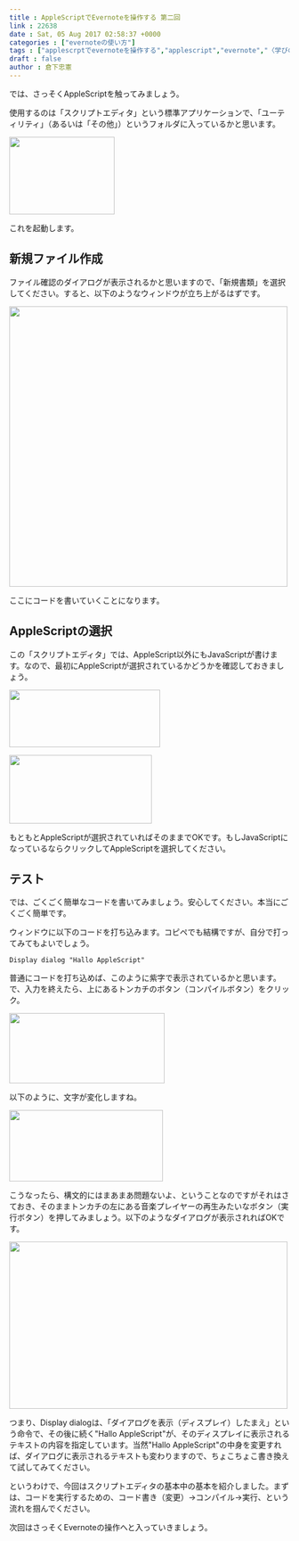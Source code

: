 ```yaml
---
title : AppleScriptでEvernoteを操作する 第二回
link : 22638
date : Sat, 05 Aug 2017 02:58:37 +0000
categories : ["evernoteの使い方"]
tags : ["applescrptでevernoteを操作する","applescript","evernote","〈学びの土曜日〉","スクリプトエディタ"]
draft : false
author : 倉下忠憲
---
```


では、さっそくAppleScriptを触ってみましょう。

使用するのは「スクリプトエディタ」という標準アプリケーションで、「ユーティリティ」（あるいは「その他」）というフォルダに入っているかと思います。

<a href="https://rashita.net/blog/?attachment_id=22640" rel="attachment wp-att-22640"><img src="https://rashita.net/blog/wp-content/uploads/2017/08/screenshot-1.png" alt="" width="189" height="139" class="alignnone size-full wp-image-22640" /></a>

これを起動します。

<h2>新規ファイル作成</h2>

ファイル確認のダイアログが表示されるかと思いますので、「新規書類」を選択してください。すると、以下のようなウィンドウが立ち上がるはずです。

<a href="https://rashita.net/blog/?attachment_id=22639" rel="attachment wp-att-22639"><img src="https://rashita.net/blog/wp-content/uploads/2017/08/screenshot-500x503.png" alt="" width="500" height="503" class="alignnone size-medium wp-image-22639" /></a>

ここにコードを書いていくことになります。

<h2>AppleScriptの選択</h2>

この「スクリプトエディタ」では、AppleScript以外にもJavaScriptが書けます。なので、最初にAppleScriptが選択されているかどうかを確認しておきましょう。

<a href="https://rashita.net/blog/?attachment_id=22641" rel="attachment wp-att-22641"><img src="https://rashita.net/blog/wp-content/uploads/2017/08/screenshot-2.png" alt="" width="271" height="103" class="alignnone size-full wp-image-22641" /></a>

<a href="https://rashita.net/blog/?attachment_id=22642" rel="attachment wp-att-22642"><img src="https://rashita.net/blog/wp-content/uploads/2017/08/screenshot-3.png" alt="" width="256" height="123" class="alignnone size-medium wp-image-22642" /></a>

もともとAppleScriptが選択されていればそのままでOKです。もしJavaScriptになっているならクリックしてAppleScriptを選択してください。

<h2>テスト</h2>

では、ごくごく簡単なコードを書いてみましょう。安心してください。本当にごくごく簡単です。

ウィンドウに以下のコードを打ち込みます。コピペでも結構ですが、自分で打ってみてもよいでしょう。

<code>Display dialog "Hallo AppleScript"</code>

普通にコードを打ち込めば、このように紫字で表示されているかと思います。で、入力を終えたら、上にあるトンカチのボタン（コンパイルボタン）をクリック。

<a href="https://rashita.net/blog/?attachment_id=22643" rel="attachment wp-att-22643"><img src="https://rashita.net/blog/wp-content/uploads/2017/08/screenshot-4.png" alt="" width="279" height="126" class="alignnone size-full wp-image-22643" /></a>

以下のように、文字が変化しますね。

<a href="https://rashita.net/blog/?attachment_id=22644" rel="attachment wp-att-22644"><img src="https://rashita.net/blog/wp-content/uploads/2017/08/screenshot-5.png" alt="" width="276" height="128" class="alignnone size-full wp-image-22644" /></a>

こうなったら、構文的にはまあまあ問題ないよ、ということなのですがそれはさておき、そのままトンカチの左にある音楽プレイヤーの再生みたいなボタン（実行ボタン）を押してみましょう。以下のようなダイアログが表示されればOKです。

<a href="https://rashita.net/blog/?attachment_id=22646" rel="attachment wp-att-22646"><img src="https://rashita.net/blog/wp-content/uploads/2017/08/screenshot-7-500x300.png" alt="" width="500" height="300" class="alignnone size-medium wp-image-22646" /></a>

つまり、Display dialogは、「ダイアログを表示（ディスプレイ）したまえ」という命令で、その後に続く"Hallo AppleScript"が、そのディスプレイに表示されるテキストの内容を指定しています。当然"Hallo AppleScript"の中身を変更すれば、ダイアログに表示されるテキストも変わりますので、ちょこちょこ書き換えて試してみてください。

というわけで、今回はスクリプトエディタの基本中の基本を紹介しました。まずは、コードを実行するための、コード書き（変更）→コンパイル→実行、という流れを掴んでください。

次回はさっそくEvernoteの操作へと入っていきましょう。